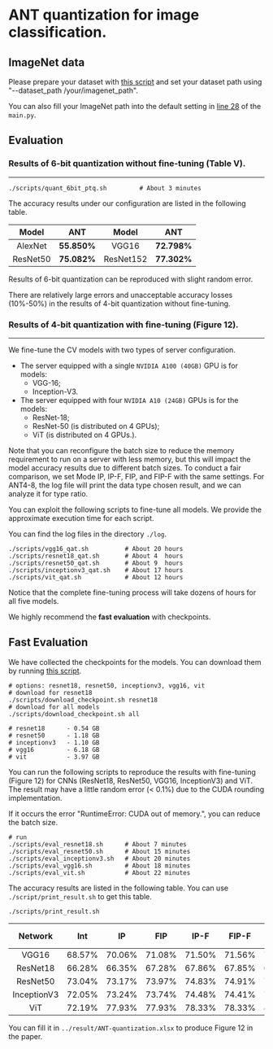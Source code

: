 # ANT quantization for image classification.
## ImageNet data

Please prepare your dataset with [this script](https://github.com/pytorch/examples/blob/main/imagenet/extract_ILSVRC.sh) and set your dataset path using "--dataset_path /your/imagenet_path".

You can also fill your ImageNet path into the default setting in [line 28](https://github.com/clevercool/ANT_Micro22/blob/main/ant_quantization/ImageNet/main.py#L28) of the `main.py`.

## Evaluation 

### Results of 6-bit quantization without fine-tuning (Table V).
---

```shell
./scripts/quant_6bit_ptq.sh         # About 3 minutes
```
The accuracy results under our configuration are listed in the following table. 

| Model | ANT  | Model | ANT | 
| :----:| :----: | :----: | :----: | 
| AlexNet | **55.850%** | VGG16 | **72.798%** | 
| ResNet50 | **75.082%** | ResNet152 | **77.302%** |

Results of 6-bit quantization can be reproduced with slight random error. 

There are relatively large errors and unacceptable accuracy losses (10%-50%) in the results of 4-bit quantization without fine-tuning.

### Results of 4-bit quantization with fine-tuning (Figure 12).
---
We fine-tune the CV models with two types of server configuration.
- The server equipped with a single `NVIDIA A100 (40GB)` GPU is for models:
    - VGG-16;
    - Inception-V3.
- The server equipped with four `NVIDIA A10 (24GB)` GPUs is for the models:
    - ResNet-18;
    - ResNet-50 (is distributed on 4 GPUs);
    - ViT (is distributed on 4 GPUs.).

Note that you can reconfigure the batch size to reduce the memory requirement to run on a server with less memory, but this will impact the model accuracy results due to different batch sizes.
To conduct a fair comparison, we set Mode IP, IP-F, FIP, and FIP-F with the same settings.
For ANT4-8, the log file will print the data type chosen result, and we can analyze it for type ratio.

You can exploit the following scripts to fine-tune all models. We provide the approximate execution time for each script.


You can find the log files in the directory `./log`.

```shell
./scripts/vgg16_qat.sh          # About 20 hours
./scripts/resnet18_qat.sh       # About 4  hours
./scripts/resnet50_qat.sh       # About 9  hours
./scripts/inceptionv3_qat.sh    # About 17 hours
./scripts/vit_qat.sh            # About 12 hours
```
Notice that the complete fine-tuning process will take dozens of hours for all five models. 

We highly recommend the **fast evaluation** with checkpoints.
## Fast Evaluation

We have collected the checkpoints for the models. You can download them by running [this script](./scripts/download_checkpoint.sh). 

```shell 
# options: resnet18, resnet50, inceptionv3, vgg16, vit
# download for resnet18
./scripts/download_checkpoint.sh resnet18
# download for all models
./scripts/download_checkpoint.sh all

# resnet18      - 0.54 GB
# resnet50      - 1.18 GB
# inceptionv3   - 1.10 GB
# vgg16         - 6.18 GB
# vit           - 3.97 GB
```
You can run the following scripts to reproduce the results with fine-tuning (Figure 12) for CNNs (ResNet18, ResNet50, VGG16, InceptionV3) and ViT. The result may have a little random error (< 0.1%) due to the CUDA rounding implementation.

If it occurs the error "RuntimeError: CUDA out of memory.", you can reduce the batch size.

```shell
# run
./scripts/eval_resnet18.sh      # About 7 minutes
./scripts/eval_resnet50.sh      # About 15 minutes
./scripts/eval_inceptionv3.sh   # About 20 minutes
./scripts/eval_vgg16.sh         # About 18 minutes
./scripts/eval_vit.sh           # About 22 minutes

```

The accuracy results are listed in the following table. You can use `./script/print_result.sh` to get this table.

```shell
./scripts/print_result.sh
```

| Network | Int  | IP | FIP | IP-F | FIP-F | ANT4-8 |
| :----:| :----: | :----: | :----: | :----: | :----: | :----: |
| VGG16 | 68.57% | 70.06% | 71.08% | 71.50% | 71.56% | 73.52% |
| ResNet18 | 66.28% | 66.35% | 67.28% | 67.86% | 67.85% | 69.64% |
| ResNet50 | 73.04% | 73.17% | 73.97% | 74.83% | 74.91% | 75.95% |
| InceptionV3 | 72.05% | 73.24% | 73.74% | 74.48% | 74.41% | 77.19% |
| ViT | 72.19% | 77.93% | 77.93% | 78.33% | 78.33% | 80.02% |

You can fill it in `../result/ANT-quantization.xlsx` to produce Figure 12 in the paper.